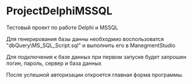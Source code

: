 # ProjectDelphiMSSQL
Тестовый проект по работе Delphi и MSSQL

Для генерирования базы данны необходмио воспользоватся "dbQuery\MS_SQL_Script.sql" и выполнить его в ManegmentStudio

Для подключения к базе данных при первом запуске будет запрошен логин, пароль, сервер и база данных 

После успешной авторизации откроется главная форма программы. 
